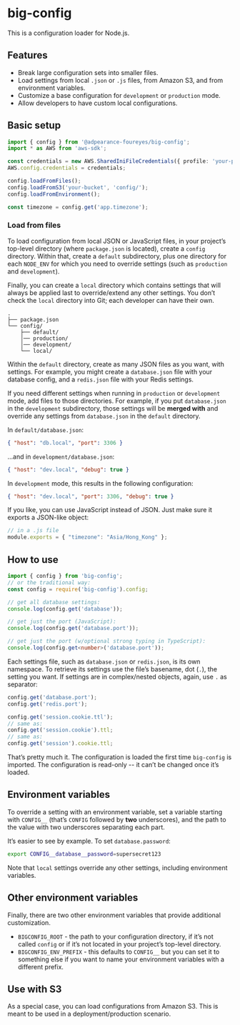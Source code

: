 # big-config

This is a configuration loader for Node.js.

## Features

* Break large configuration sets into smaller files.
* Load settings from local `.json` or `.js` files, from Amazon S3, and from environment variables.
* Customize a base configuration for `development` or `production` mode.
* Allow developers to have custom local configurations.

## Basic setup

```typescript
import { config } from '@adpearance-foureyes/big-config';
import * as AWS from 'aws-sdk';

const credentials = new AWS.SharedIniFileCredentials({ profile: 'your-profile' });
AWS.config.credentials = credentials;

config.loadFromFiles();
config.loadFromS3('your-bucket', 'config/');
config.loadFromEnvironment();

const timezone = config.get('app.timezone');
```

### Load from files

To load configuration from local JSON or JavaScript files, in your project’s top-level directory (where `package.json` is located), create a `config` directory. Within that, create a `default` subdirectory, plus one directory for each `NODE_ENV` for which you need to override settings (such as `production` and `development`).

Finally, you can create a `local` directory which contains settings that will always be applied last to override/extend any other settings. You don’t check the `local` directory into Git; each developer can have their own.

```
.
├── package.json
└── config/
    ├── default/
    │── production/
    │── development/
    └── local/
```

Within the `default` directory, create as many JSON files as you want, with settings. For example, you might create a `database.json` file with your database config, and a `redis.json` file with your Redis settings.

If you need different settings when running in `production` or `development` mode, add files to those directories. For example, if you put `database.json` in the `development` subdirectory, those settings will be **merged with** and override any settings from `database.json` in the `default` directory.

In `default/database.json`:

```json
{ "host": "db.local", "port": 3306 }
```

…and in `development/database.json`:

```json
{ "host": "dev.local", "debug": true }
```

In `development` mode, this results in the following configuration:

```json
{ "host": "dev.local", "port": 3306, "debug": true }
```

If you like, you can use JavaScript instead of JSON. Just make sure it exports a
JSON-like object:

```javascript
// in a .js file
module.exports = { "timezone": "Asia/Hong_Kong" };
```

## How to use

```typescript
import { config } from 'big-config';
// or the traditional way:
const config = require('big-config').config;

// get all database settings:
console.log(config.get('database'));

// get just the port (JavaScript):
console.log(config.get('database.port'));

// get just the port (w/optional strong typing in TypeScript):
console.log(config.get<number>('database.port'));
```

Each settings file, such as `database.json` or `redis.json`, is its own namespace. To retrieve its settings use the file’s basename, dot (`.`), the setting you want. If settings are in complex/nested objects, again, use `.` as separator:

```javascript
config.get('database.port');
config.get('redis.port');

config.get('session.cookie.ttl');
// same as:
config.get('session.cookie').ttl;
// same as:
config.get('session').cookie.ttl;
```

That’s pretty much it. The configuration is loaded the first time `big-config` is imported. The configuration is read-only -- it can’t be changed once it’s loaded.

## Environment variables

To override a setting with an environment variable, set a variable starting with `CONFIG__` (that’s `CONFIG` followed by **two** underscores), and the path to the value with two underscores separating each part.

It’s easier to see by example. To set `database.password`:

```bash
export CONFIG__database__password=supersecret123
```

Note that `local` settings override any other settings, including environment variables.

## Other environment variables

Finally, there are two other environment variables that provide additional customization.

* `BIGCONFIG_ROOT` - the path to your configuration directory, if it’s not called `config` or if it’s not located in your project’s top-level directory.
* `BIGCONFIG_ENV_PREFIX` - this defaults to `CONFIG__` but you can set it to something else if you want to name your environment variables with a different prefix.

## Use with S3

As a special case, you can load configurations from Amazon S3. This is meant to be used in a deployment/production scenario.
